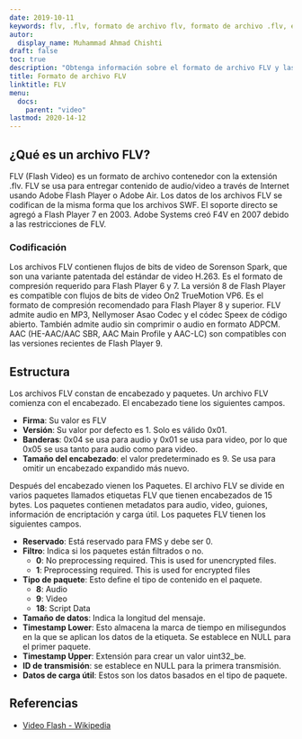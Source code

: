 ```yaml
---
date: 2019-10-11
keywords: flv, .flv, formato de archivo flv, formato de archivo .flv, extensión .flv, extensión flv, formato de video flv
autor:
  display_name: Muhammad Ahmad Chishti
draft: false
toc: true
description: "Obtenga información sobre el formato de archivo FLV y las API que pueden crear y abrir archivos FLV."
title: Formato de archivo FLV
linktitle: FLV
menu:
  docs:
    parent: "video"
lastmod: 2020-14-12
---
```


## ¿Qué es un archivo FLV? ##

FLV (Flash Video) es un formato de archivo contenedor con la extensión .flv. FLV se usa para entregar contenido de audio/video a través de Internet usando Adobe Flash Player o Adobe Air. Los datos de los archivos FLV se codifican de la misma forma que los archivos SWF. El soporte directo se agregó a Flash Player 7 en 2003. Adobe Systems creó F4V en 2007 debido a las restricciones de FLV.

### Codificación ###

Los archivos FLV contienen flujos de bits de video de Sorenson Spark, que son una variante patentada del estándar de video H.263. Es el formato de compresión requerido para Flash Player 6 y 7. La versión 8 de Flash Player es compatible con flujos de bits de video On2 TrueMotion VP6. Es el formato de compresión recomendado para Flash Player 8 y superior. FLV admite audio en MP3, Nellymoser Asao Codec y el códec Speex de código abierto. También admite audio sin comprimir o audio en formato ADPCM. AAC (HE-AAC/AAC SBR, AAC Main Profile y AAC-LC) son compatibles con las versiones recientes de Flash Player 9.

## Estructura ##

Los archivos FLV constan de encabezado y paquetes. Un archivo FLV comienza con el encabezado. El encabezado tiene los siguientes campos.

- **Firma**: Su valor es FLV
- **Versión**: Su valor por defecto es 1. Solo es válido 0x01.
- **Banderas**: 0x04 se usa para audio y 0x01 se usa para video, por lo que 0x05 se usa tanto para audio como para video.
- **Tamaño del encabezado**: el valor predeterminado es 9. Se usa para omitir un encabezado expandido más nuevo.

Después del encabezado vienen los Paquetes. El archivo FLV se divide en varios paquetes llamados etiquetas FLV que tienen encabezados de 15 bytes. Los paquetes contienen metadatos para audio, video, guiones, información de encriptación y carga útil. Los paquetes FLV tienen los siguientes campos.

- **Reservado**: Está reservado para FMS y debe ser 0.
- **Filtro**: Indica si los paquetes están filtrados o no.
  - **0**: No preprocessing required. This is used for unencrypted files.
  - **1**: Preprocessing required. This is used for encrypted files
- **Tipo de paquete**: Esto define el tipo de contenido en el paquete.
  - **8**: Audio
  - **9**: Video
  - **18**: Script Data
- **Tamaño de datos**: Indica la longitud del mensaje.
- **Timestamp Lower**: Esto almacena la marca de tiempo en milisegundos en la que se aplican los datos de la etiqueta. Se establece en NULL para el primer paquete.
- **Timestamp Upper**: Extensión para crear un valor uint32_be.
- **ID de transmisión**: se establece en NULL para la primera transmisión.
- **Datos de carga útil**: Estos son los datos basados en el tipo de paquete.

## Referencias ##

- [Video Flash - Wikipedia](https://en.wikipedia.org/wiki/Flash_Video)

